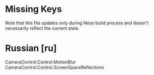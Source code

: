 # Missing Keys
Note that this file updates only during Neos build process and doesn't necessarily reflect the current state.

# Russian [ru]
CameraControl.Control.MotionBlur  
CameraControl.Control.ScreenSpaceReflections  

